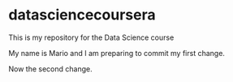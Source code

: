 # datasciencecoursera
This is my repository for the Data Science course

My name is Mario and I am preparing to commit my first change. 

Now the second change. 

